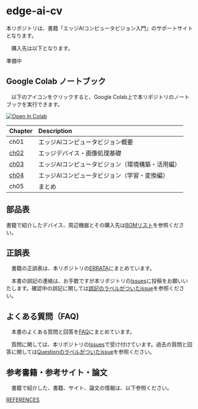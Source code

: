 # edge-ai-cv

本リポジトリは、書籍「エッジAIコンピュータビジョン入門」のサポートサイトとなります。

　購入先は以下となります。
 
 準備中

## Google Colab ノートブック

　以下のアイコンをクリックすると、Google Colab上で本リポジトリのノートブックを実行できます。

[![Open In Colab](https://colab.research.google.com/assets/colab-badge.svg)](https://colab.research.google.com/github/karaage0703/edge-ai-cv/blob/master)

| Chapter  | Description |
|:-|:-|
| ch01  | エッジAIコンピュータビジョン概要 |
| [ch02](./ch02) | エッジデバイス・画像処理基礎 |
| [ch03](./ch03) | エッジAIコンピュータビジョン（環境構築・活用編） |
| [ch04](./ch04) | エッジAIコンピュータビジョン（学習・変換編） |
| ch05 | まとめ |


## 部品表

書籍で紹介したデバイス、周辺機器とその購入先は[BOMリスト](./BOM.md)を参照ください。

## 正誤表

　書籍の正誤表は、本リポジトリの[ERRATA](./ERRATA.md)にまとめています。

　本書の誤記の連絡は、お手数ですが本リポジトリの[Issues](https://github.com/karaage0703/edge-ai-cv/issues)に投稿をお願いいたします。確認中の誤記に関しては[誤記のラベルがついたissue](https://github.com/karaage0703/edge-ai-cv/issues?q=is%3Aissue+label%3A%E8%AA%A4%E8%A8%98)を参照ください。
 
## よくある質問（FAQ)

　本書のよくある質問と回答を[FAQ](./FAQ.md)にまとめています。

　質問に関しては、本リポジトリの[Issues](https://github.com/karaage0703/edge-ai-cv/issues)で受け付けています。過去の質問と回答に関しては[Questionのラベルがついたissue](https://github.com/karaage0703/edge-ai-cv/issues?q=is%3Aissue+label%3Aquestion)を参照ください。

## 参考書籍・参考サイト・論文
　書籍で紹介した、書籍、サイト、論文の情報は、以下参照ください。

[REFERENCES](./REFERENCES.md)
